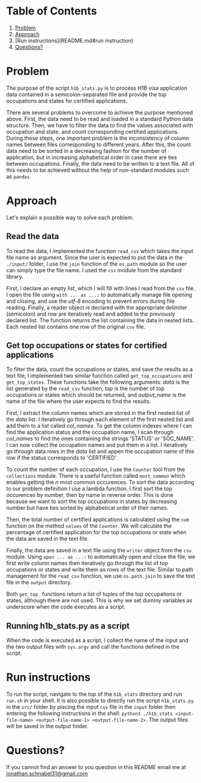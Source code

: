 # Table of Contents
1. [Problem](README.md#problem)
2. [Approach](README.md#approach)
3. [Run instructions](README.md#run instruction)
4. [Questions?](README.md#questions?)

# Problem

The purpose of the script `h1b_stats.py` is to process H1B visa application data contained in a semicolon-separated file and provide the top occupations and states for certified applications.

There are several problems to overcome to achieve the purpose mentioned above. First, the data need to be read and loaded in a standard Python data structure. Then, we have to filter the data to find the values associated with occupation and state, and count corresponding certified applications. During these steps, one important problem is the inconsistency of column names between files corresponding to different years. After this, the count data need to be sorted in a decreasing fashion for the number of application, but in increasing alphabetical order in case there are ties between occupations. Finally, the data need to be written to a text file. All of this needs to be achieved without the help of non-standard modules such as `pandas`.

# Approach

Let's explain a possible way to solve each problem.

## Read the data

To read the data, I implemented the function `read_csv` which takes the input file name as argument. Since the user is expected to put the data in the `./input/` folder, I use the `join` function of the `os.path` module so the user can simply type the file name. I used the `csv` module from the standard library. 

First, I declare an empty list, which I will fill with lines I read from the `csv` file. I open the file using `with ... as ...:` to automatically manage file opening and closing, and use the *utf-8* encoding to prevent errors during file reading. Finally, a reader object is declared with the appropriate delimiter (semicolon) and row are iteratively read and added to the previously declared list. The function returns the list containing the data in nested lists. Each nested list contains one row of the original `csv` file.

## Get top occupations or states for certified applications

To filter the data, count the occupations or states, and save the results as a text file, I implemented two similar function called `get_top_occupations` and `get_top_states`. These functions take the following arguments: *data* is the list generated by the `read_csv` function, *top* is the number of top occupations or states which should be returned, and *output_name* is the name of the file where the user expects to find the results. 

First, I extract the column names which are stored in the first nested list of the *data* list. I iteratively go through each element of the first nested list and add them to a list called *col_names*. To get the column indexes where I can find the application status and the occupation name, I scan through *col_names* to find the ones containing the strings 'STATUS' or 'SOC_NAME'. I can now collect the occupation names and put them in a list. I iteratively go through data rows in the *data* list and appen the occupation name of this row if the status corresponds to 'CERTIFIED'.

To count the number of each occupation, I use the `Counter` tool from the `collections` module. There is a useful function called `most_common` which enables getting the *n* most common occurences. To sort the data according to our problem definition I use a lambda function. I first sort the top occurences by number, then by name in reverse order. This is done because we want to sort the top occupations in states by decreasing number but have ties sorted by alphabetical order of their names.

Then, the total number of certified applications is calculated using the `sum` function on the method `values` of the `Counter`. We will calculate the percentage of certified application for the top occupations or state when the data are saved in the text file.

Finally, the data are saved in a text file using the `writer` object from the `csv` module. Using `open ... as ...:` to automatically open and close the file, we first write column names then iteratively go through the list of top occupations or states and write them as rows of the text file. Similar to path management for the `read_csv` function, we use `os.path.join` to save the text file in the `output` directory.

Both `get_top_` functions return a list of tuples of the top occupations or states, although there are not used. This is why we set dummy variables as underscore when the code executes as a script.

## Running h1b_stats.py as a script

When the code is executed as a script, I collect the name of the input and the two output files with `sys.argv` and call the functions defined in the script.

# Run instructions

To run the script, navigate to the top of the `h1b_stats` directory and run `run.sh` in your shell. It is also possible to directly run the script `h1b_stats.py` in the `src/` folder by placing the input `csv` file in the `input` folder then entering the following instructions in the shell: `python3 ./h1b_stats <input-file-name> <output-file-name-1> <output-file-name-2>`. The output files will be saved in the output folder.

# Questions?

If you cannot find an answer to you question in this README email me at jonathan.schnabel31@gmail.com
